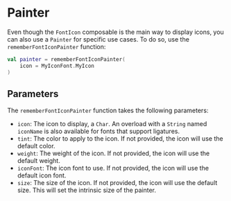 # Painter

Even though the `FontIcon` composable is the main way to display icons, you can also use a `Painter` for specific use cases.
To do so, use the `rememberFontIconPainter` function:
```kotlin
val painter = rememberFontIconPainter(
    icon = MyIconFont.MyIcon
)
```

## Parameters

The `rememberFontIconPainter` function takes the following parameters:
- `icon`: The icon to display, a `Char`. An overload with a `String` named `iconName` is also available for fonts that support ligatures.
- `tint`: The color to apply to the icon. If not provided, the icon will use the default color.
- `weight`: The weight of the icon. If not provided, the icon will use the default weight.
- `iconFont`: The icon font to use. If not provided, the icon will use the default icon font.
- `size`: The size of the icon. If not provided, the icon will use the default size. This will set the intrinsic size of the painter.
